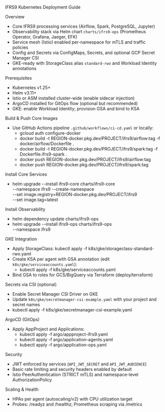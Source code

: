 IFRS9 Kubernetes Deployment Guide

Overview
- Core IFRS9 processing services (Airflow, Spark, PostgreSQL, Jupyter)
- Observability stack via Helm chart `charts/ifrs9-ops` (Prometheus Operator, Grafana, Jaeger, EFK)
- Service mesh (Istio) enabled per-namespace for mTLS and traffic policies
- Config and Secrets via ConfigMaps, Secrets, and optional GCP Secret Manager CSI
- GKE-ready with StorageClass alias `standard-rwo` and Workload Identity annotations

Prerequisites
- Kubernetes v1.25+
- Helm v3.11+
- Istio or ASM installed cluster-wide (enable sidecar injection)
- ArgoCD installed for GitOps flow (optional but recommended)
- GKE: enable Workload Identity; provision GSA and bind to KSA

Build & Push Core Images
- Use GitHub Actions pipeline `.github/workflows/ci-cd.yaml` or locally:
  - gcloud auth configure-docker
  - docker build -t REGION-docker.pkg.dev/PROJECT/ifrs9/airflow:tag -f docker/airflow/Dockerfile .
  - docker build -t REGION-docker.pkg.dev/PROJECT/ifrs9/spark:tag -f Dockerfile.ifrs9-spark .
  - docker push REGION-docker.pkg.dev/PROJECT/ifrs9/airflow:tag
  - docker push REGION-docker.pkg.dev/PROJECT/ifrs9/spark:tag

Install Core Services
- helm upgrade --install ifrs9-core charts/ifrs9-core \
    --namespace ifrs9 --create-namespace \
    --set image.registry=REGION-docker.pkg.dev/PROJECT/ifrs9 \
    --set image.tag=latest

Install Observability
- helm dependency update charts/ifrs9-ops
- helm upgrade --install ifrs9-ops charts/ifrs9-ops \
    --namespace ifrs9

GKE Integration
- Apply StorageClass: kubectl apply -f k8s/gke/storageclass-standard-rwo.yaml
- Create KSA per agent with GSA annotation (edit `k8s/gke/serviceaccounts.yaml`):
  - kubectl apply -f k8s/gke/serviceaccounts.yaml
- Bind GSA to roles for GCS/BigQuery via Terraform (deploy/terraform)

Secrets via CSI (optional)
- Enable Secret Manager CSI Driver on GKE
- Update `k8s/gke/secretmanager-csi-example.yaml` with your project and secret names
- kubectl apply -f k8s/gke/secretmanager-csi-example.yaml

ArgoCD (GitOps)
- Apply AppProject and Applications:
  - kubectl apply -f argo/appproject-ifrs9.yaml
  - kubectl apply -f argo/application-agents.yaml
  - kubectl apply -f argo/application-ops.yaml

Security
- JWT enforced by services (`API_JWT_SECRET` and `API_JWT_AUDIENCE`)
- Basic rate limiting and security headers enabled by default
- Istio PeerAuthentication (STRICT mTLS) and namespace-level AuthorizationPolicy

Scaling & Health
- HPAs per agent (autoscaling/v2) with CPU utilization target
- Probes: /readyz and /healthz; Prometheus scraping via /metrics

